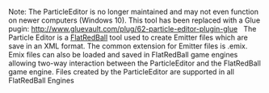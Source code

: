 Note: The ParticleEditor is no longer maintained and may not even function on newer computers (Windows 10). This tool has been replaced with a Glue pugin: <http://www.gluevault.com/plug/62-particle-editor-plugin-glue>   The Particle Editor is a [FlatRedBall](/frb/.md) tool used to create Emitter files which are save in an XML format. The common extension for Emitter files is .emix. Emix files can also be loaded and saved in FlatRedBall game engines allowing two-way interaction between the ParticleEditor and the FlatRedBall game engine. Files created by the ParticleEditor are supported in all FlatRedBall Engines

